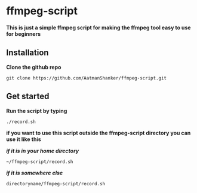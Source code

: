 # ffmpeg-script

**This is just a simple ffmpeg script for making the ffmpeg tool easy to use for beginners**

## Installation

**Clone the github repo**

```git clone https://github.com/AatmanShanker/ffmpeg-script.git```

## Get started

**Run the script by typing**

```./record.sh```

**if you want to use this script outside the ffmpeg-script directory you can use it like this**

***if it is in your home directory***

```~/ffmpeg-script/record.sh```

***if it is somewhere else***

```directoryname/ffmpeg-script/record.sh```
